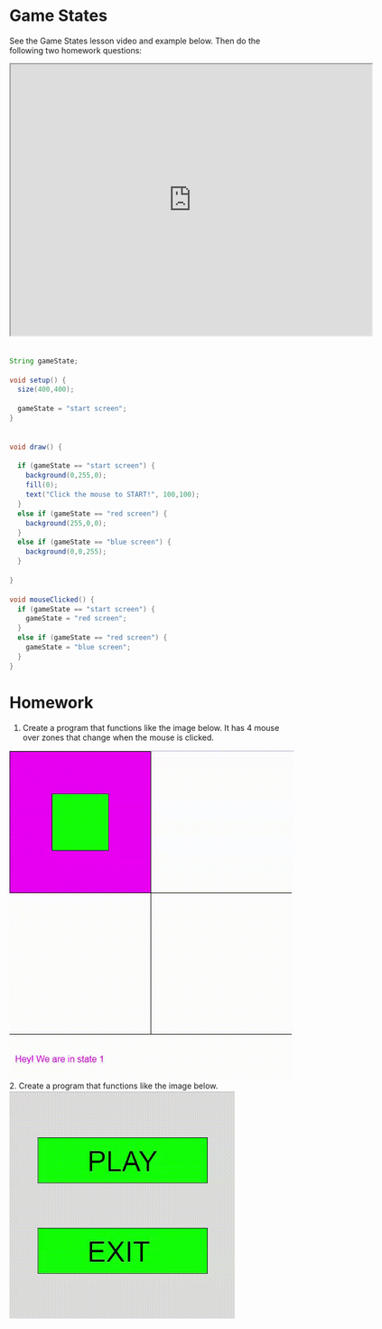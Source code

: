 # Game States

See the Game States lesson video and example below.  Then do the following two homework questions:

<iframe src="https://drive.google.com/file/d/1xGH9cABGILzd5uG-IUGTJgpJGDOp2F-D/preview" width="640" height="480"></iframe>

```java

String gameState;

void setup() {
  size(400,400);

  gameState = "start screen";
}


void draw() {

  if (gameState == "start screen") {
    background(0,255,0);
    fill(0);
    text("Click the mouse to START!", 100,100);
  }
  else if (gameState == "red screen") {
    background(255,0,0);
  }
  else if (gameState == "blue screen") {
    background(0,0,255);
  }

}

void mouseClicked() {
  if (gameState == "start screen") {
    gameState = "red screen";
  }
  else if (gameState == "red screen") {
    gameState = "blue screen";
  }
}
```

# Homework
1. Create a program that functions like the image below.  It has 4 mouse over zones that change when the mouse is clicked.

[![Gamestate Challenge #1](images/gamestates-1.gif)](https://drive.google.com/file/d/1dtVsKoiLSx90fQUom4hkpEnKRfa0jW_g/view?usp=sharing)
<br/>
2. Create a program that functions like the image below.
[![Gamestate Challenge #1](images/gamestates-2.gif)](https://drive.google.com/file/d/1--X0y-HCitYeJe0Ms5gaim0mmF-Kbs0L/view?usp=sharing)
